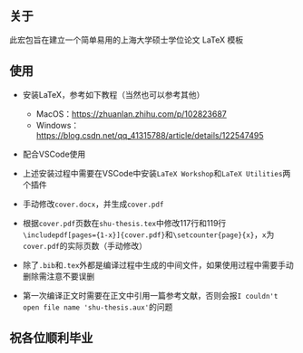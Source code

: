 ## 关于

此宏包旨在建立一个简单易用的上海大学硕士学位论文 LaTeX 模板

## 使用

- 安装LaTeX，参考如下教程（当然也可以参考其他）
  - MacOS：https://zhuanlan.zhihu.com/p/102823687
  - Windows：https://blog.csdn.net/qq_41315788/article/details/122547495

- 配合VSCode使用
- 上述安装过程中需要在VSCode中安装`LaTeX Workshop`和`LaTeX Utilities`两个插件
- 手动修改`cover.docx`，并生成`cover.pdf`
- 根据`cover.pdf`页数在`shu-thesis.tex`中修改117行和119行`\includepdf[pages={1-x}]{cover.pdf}`和`\setcounter{page}{x}`，`x`为`cover.pdf`的实际页数（手动修改）
- 除了`.bib`和`.tex`外都是编译过程中生成的中间文件，如果使用过程中需要手动删除需注意不要误删
- 第一次编译正文时需要在正文中引用一篇参考文献，否则会报`I couldn't open file name 'shu-thesis.aux'`的问题

## 祝各位顺利毕业